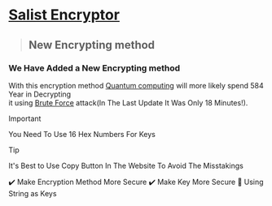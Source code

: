 # [**Salist Encryptor**](https://sl-hapy.github.io/salist-encryption/)

> ## New Encrypting method
### We Have Added a New Encrypting method
With this encryption method [Quantum computing](https://en.wikipedia.org/wiki/Quantum_computing) will more likely spend 584 Year in Decrypting\
it using [Brute Force](https://en.wikipedia.org/wiki/Brute-force_attack)
attack(In The Last Update It Was Only 18 Minutes!).
> [!IMPORTANT]
> You Need To Use 16 Hex Numbers For Keys

> [!TIP]
> It's Best to Use Copy Button In The Website To Avoid The Misstakings

✔️ Make Encryption Method More Secure
✔️ Make Key More Secure
🔴 Using String as Keys
